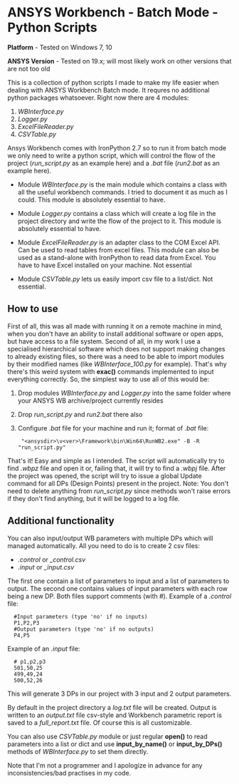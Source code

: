 # ANSYS Workbench - Batch Mode - Python Scripts

**Platform** - Tested on Windows 7, 10

**ANSYS Version** - Tested on 19.x; will most likely work on other versions that are not too old

This is a collection of python scripts I made to make my life easier when dealing with ANSYS Workbench Batch mode. It requres no additional python packages whatsoever. Right now there are 4 modules:

1. *WBInterface.py*
2. *Logger.py*
3. *ExcelFileReader.py*
4. *CSVTable.py*

Ansys Workbench comes with IronPython 2.7 so to run it from batch mode we only need to write a python script, which will control the flow of the project (*run_script.py* as an example here) and a *.bat* file (*run2.bat* as an example here).

- Module *WBInterface.py* is the main module which contains a class with all the useful workbench commands. I tried to document it as much as I could. This module is absolutely essential to have.

- Module *Logger.py* contains a class which will create a log file in the project directory and write the flow of the project to it. This module is absolutely essential to have.

- Module *ExcelFileReader.py* is an adapter class to the COM Excel API. Can be used to read tables from excel files. This module can also be used as a stand-alone with IronPython to read data from Excel. You have to have Excel installed on your machine. Not essential

- Module *CSVTable.py* lets us easily import csv file to a list/dict. Not essential.

## How to use 
First of all, this was all made with running it on a remote machine in mind, when you don't have an ability to install additional software or open apps, but have access to a file system. Second of all, in my work I use a specialised hierarchical software which does not support making changes to already existing files, so there was a need to be able to import modules by their modified names (like *WBInterface_100.py* for example). That's why there's this weird system with **exac()** commands implemented to input everything correctly. 
So, the simplest way to use all of this would be:

1. Drop modules *WBInterface.py* and *Logger.py* into the same folder where your ANSYS WB archive/project currently resides
2. Drop *run_script.py* and *run2.bat* there also
3. Configure *.bat* file for your machine and run it; format of *.bat* file:

        "<ansysdir>\v<ver>\Framework\bin\Win64\RunWB2.exe" -B -R "run_script.py"


That's it! Easy and simple as I intended. The script will automatically try to find *.wbpz* file and open it or, failing that, it will try to find a *.wbpj* file. After the project was opened, the script will try to issue a global Update command for all DPs (Design Points) present in the project. 
Note: You don't need to delete anything from *run_script.py* since methods won't raise errors if they don't find anything, but it will be logged to a log file.

## Additional functionality
You can also input/output WB parameters with multiple DPs which will managed automatically. All you need to do is to create 2 csv files:

- *.control* or *_control.csv*
- *.input* or *_input.csv*

The first one contain a list of parameters to input and a list of parameters to output. The second one contains values of input parameters with each row being a new DP. Both files support comments (with #).
Example of a *.control* file:
```
  #Input parameters (type 'no' if no inputs)
  P1,P2,P3
  #Output parameters (type 'no' if no outputs)
  P4,P5
```
Example of an *.input* file:
```
  # p1,p2,p3
  501,50,25
  499,49,24
  500,52,26
```
This will generate 3 DPs in our project with 3 input and 2 output parameters.

By default in the project directory a *log.txt* file will be created. Output is written to an *output.txt* file csv-style and Workbench parametric report is saved to a *full_report.txt* file. Of course this is all customizable.

You can also use *CSVTable.py* module or just regular **open()** to read parameters into a list or dict and use **input_by_name()** or **input_by_DPs()** methods of *WBInterface.py* to set them directly.

Note that I'm not a programmer and I apologize in advance for any inconsistencies/bad practises in my code.

